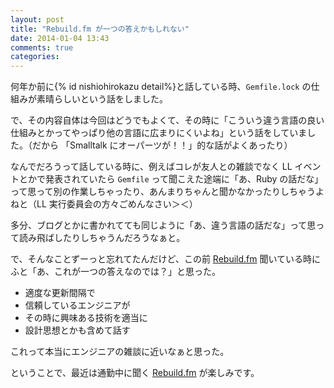 ```yaml
---
layout: post
title: "Rebuild.fm が一つの答えかもしれない"
date: 2014-01-04 13:43
comments: true
categories: 
---
```


何年か前に{% id nishiohirokazu detail%}と話している時、`Gemfile.lock` の仕組みが素晴らしいという話をしました。

で、その内容自体は今回はどうでもよくて、その時に「こういう違う言語の良い仕組みとかってやっぱり他の言語に広まりにくいよね」という話をしていました。（だから 「Smalltalk にオーパーツが！！」的な話がよくあったり）

なんでだろうって話している時に、例えばコレが友人との雑談でなく LL イベントとかで発表されていたら `Gemfile` って聞こえた途端に「あ、Ruby の話だな」って思って別の作業しちゃったり、あんまりちゃんと聞かなかったりしちゃうよねと（LL 実行委員会の方々ごめんなさい＞＜）

多分、ブログとかに書かれてても同じように「あ、違う言語の話だな」って思って読み飛ばしたりしちゃうんだろうなぁと。

で、そんなことずーっと忘れてたんだけど、この前 [Rebuild.fm](http://rebuild.fm/) 聞いている時にふと「あ、これが一つの答えなのでは？」と思った。

* 適度な更新間隔で
* 信頼しているエンジニアが
* その時に興味ある技術を適当に
* 設計思想とかも含めて話す

これって本当にエンジニアの雑談に近いなぁと思った。

ということで、最近は通勤中に聞く [Rebuild.fm](http://rebuild.fm/) が楽しみです。